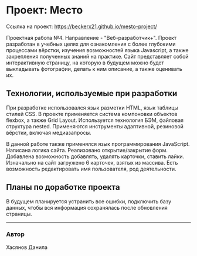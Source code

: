 # Проект: Место

Ссылка на проект: https://beckerx21.github.io/mesto-project/

Проектная работа №4. Направление - "Веб-разработчик+". Проект разработан в учебных целях для ознакомления с более глубокими процессами вёрстки, изучения возможностей языка Javascript, а также закрепления полученных знаний на практике.
Сайт представляет собой интерактивную страницу, на которую в будущем можно будет выкладывать фотографии, делать к ним описание, а также оценивать их.

## Технологии, используемые при разработки

При разработке использовался язык разметки HTML, язык таблицы стилей CSS. В проекте применяется система компоновки объектов flexbox, а также Grid Layout. Используется технология БЭМ, файловая структура nested. Применяются инструменты адаптивной, резиновой вёрстки, включая медиазапросы.

В данной работе также применялся язык программирования JavaScript. Написана логика сайта. Реализовано открытие/закрытие форм. Добавлена возможность добавлять, удалять карточки, ставить лайки. Изначально на сайт загружено 6 карточек, взятых из массива. Есть возможность редактировать имя пользователя, род деятельности.

## Планы по доработке проекта

В будущем планируется устранить все ошибки, подключить базу данных, чтобы вся информация сохранялась после обновления страницы.

------

### Автор
Хасянов Данила
